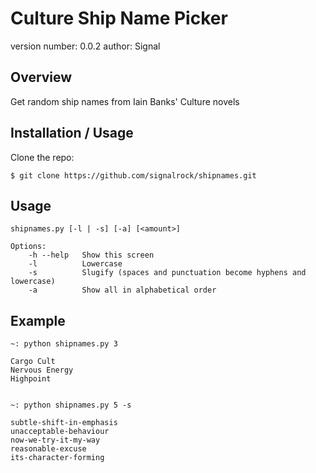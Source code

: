 Culture Ship Name Picker
===============================

version number: 0.0.2
author: Signal

Overview
--------

 Get random ship names from Iain Banks' Culture novels

Installation / Usage
--------------------

Clone the repo:

    $ git clone https://github.com/signalrock/shipnames.git

Usage
-----

    shipnames.py [-l | -s] [-a] [<amount>]

    Options:
        -h --help   Show this screen
        -l          Lowercase
        -s          Slugify (spaces and punctuation become hyphens and lowercase)
        -a          Show all in alphabetical order

Example
-------

    ~: python shipnames.py 3

    Cargo Cult
    Nervous Energy
    Highpoint


    ~: python shipnames.py 5 -s

    subtle-shift-in-emphasis
    unacceptable-behaviour
    now-we-try-it-my-way
    reasonable-excuse
    its-character-forming